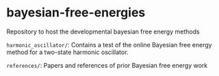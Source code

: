 # bayesian-free-energies
Repository to host the developmental bayesian free energy methods

`harmonic_oscillator/`:
Contains a test of the online Bayesian free energy method for a two-state harmonic oscillator.

`references/`:
Papers and references of prior Bayesian free energy work
